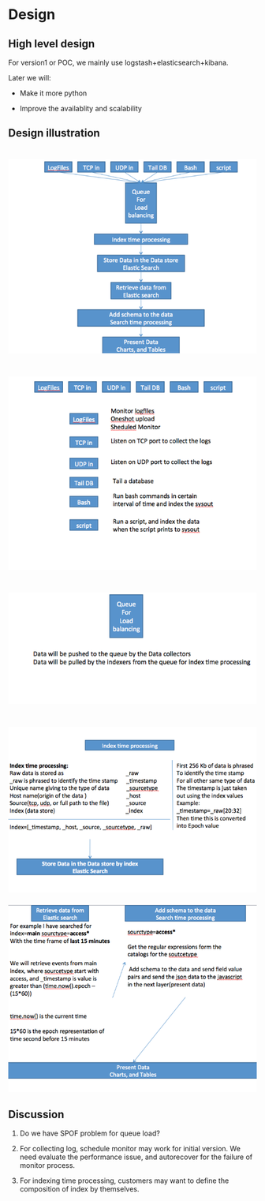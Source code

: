 Design
=========
## High level design
For version1 or POC, we mainly use logstash+elasticsearch+kibana.

Later we will:
- Make it more python

- Improve the availablity and scalability

## Design illustration
![](./images/design1.png)
=========
![](./images/design2.png)
=========
![](./images/design3.png)
=========
![](./images/design4.png)
=========
![](./images/design5.png)

## Discussion
1. Do we have SPOF problem for queue load?

2. For collecting log, schedule monitor may work for initial version. We need evaluate the performance issue, and autorecover for the failure of monitor process.

3. For indexing time processing, customers may want to define the composition of index by themselves.
